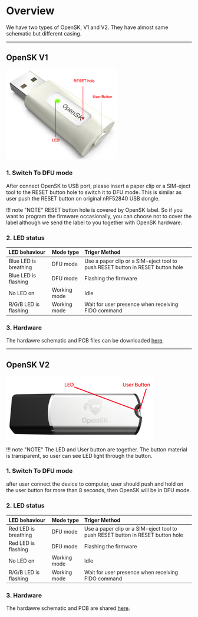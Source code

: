 # Overview

We have two types of OpenSK, V1 and V2.  They have almost same schematic but different casing.

-----
## OpenSK V1
<img alt="OpenSK V1" src="../images/K46_with_label_reset.png" width="300px">

### 1. Switch To DFU mode
After connect OpenSK to USB port, please insert a paper clip or a SIM-eject tool to the RESET button hole to switch it to DFU mode. This is similar as user push the RESET button on original nRF52840 USB dongle.  

!!! note "NOTE"
    RESET button hole is covered by OpenSK label. So if you want to program the firmware occasionally, you can choose not to cover the label although we send the label to you together with OpenSK hardware.

### 2. LED status
| LED behaviour |  Mode type | Triger Method |
| :-- | :-- | :-- |
| Blue LED is breathing | DFU mode | Use a paper clip or a SIM-eject tool to push RESET button in RESET button hole |
| Blue LED is flashing | DFU mode | Flashing the firmware |
| No LED on | Working mode | Idle |
| R/G/B LED is flashing | Working mode | Wait for user presence when receiving FIDO command |

### 3. Hardware
The hardawre schematic and PCB files can be downloaded [here](hardware_files/OpenSK_V1.zip). 

-----
## OpenSK V2
<img alt="OpenSK V1" src="../images/G9_OpenSK_logo.png" width="400px">

!!! note "NOTE"
    The LED and User button are together. The button material is transparent, so user can see LED light through the button.
    
### 1. Switch To DFU mode
after user connect the device to computer, user should push and hold on the user button for more than 8 seconds, then OpenSK will be in DFU mode.  

### 2. LED status
| LED behaviour |  Mode type | Triger Method |
| :-- | :-- | :-- |
| Red LED is breathing | DFU mode | Use a paper clip or a SIM-eject tool to push RESET button in RESET button hole |
| Red LED is flashing | DFU mode | Flashing the firmware |
| No LED on | Working mode | Idle |
| R/G/B LED is flashing | Working mode | Wait for user presence when receiving FIDO command |
### 3. Hardware
The hardawre schematic and PCB are shared [here](hardware_files/OpenSK_V2.zip). 

